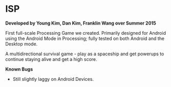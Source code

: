 # ISP
**Developed by Young Kim, Dan Kim, Franklin Wang over Summer 2015** 

First full-scale Processing Game we created. Primarily designed for Android using the Android Mode in Processing; fully tested on both Android and the Desktop mode. 

A multidirectional survival game - play as a spaceship and get powerups to continue staying alive and get a high score. 

**Known Bugs**

- Still slightly laggy on Android Devices. 

